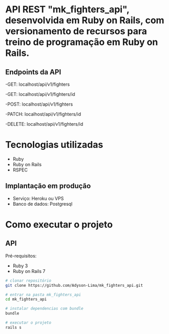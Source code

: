 # API REST "mk_fighters_api", desenvolvida em Ruby on Rails, com versionamento de recursos para treino de programação em Ruby on Rails.

## Endpoints da API
-GET: localhost/api/v1/fighters

-GET: localhost/api/v1/fighters/id

-POST: localhost/api/v1/fighters

-PATCH: localhost/api/v1/fighters/id

-DELETE: localhost/api/v1/fighters/id

# Tecnologias utilizadas

- Ruby
- Ruby on Rails
- RSPEC

## Implantação em produção
- Serviço: Heroku ou VPS
- Banco de dados: Postgresql

# Como executar o projeto

## API
Pré-requisitos:

- Ruby 3
- Ruby on Rails 7

```bash
# clonar repositório
git clone https://github.com/Adyson-Lima/mk_fighters_api.git

# entrar na pasta mk_fighters_api
cd mk_fighters_api

# instalar dependencias com bundle
bundle

# executar o projeto
rails s
```
